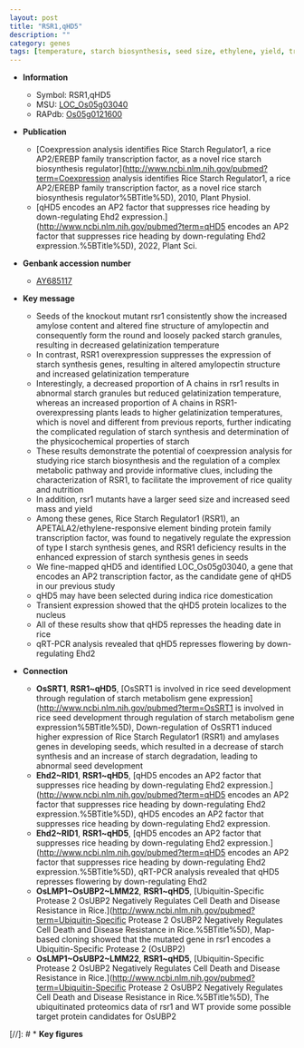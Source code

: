 ```yaml
---
layout: post
title: "RSR1,qHD5"
description: ""
category: genes
tags: [temperature, starch biosynthesis, seed size, ethylene, yield, transcription factor, seed, starch, domestication, nucleus, heading date, flowering]
---
```


* **Information**  
    + Symbol: RSR1,qHD5  
    + MSU: [LOC_Os05g03040](http://rice.uga.edu/cgi-bin/ORF_infopage.cgi?orf=LOC_Os05g03040)  
    + RAPdb: [Os05g0121600](https://rapdb.dna.affrc.go.jp/locus/?name=Os05g0121600)  

* **Publication**  
    + [Coexpression analysis identifies Rice Starch Regulator1, a rice AP2/EREBP family transcription factor, as a novel rice starch biosynthesis regulator](http://www.ncbi.nlm.nih.gov/pubmed?term=Coexpression analysis identifies Rice Starch Regulator1, a rice AP2/EREBP family transcription factor, as a novel rice starch biosynthesis regulator%5BTitle%5D), 2010, Plant Physiol.
    + [qHD5 encodes an AP2 factor that suppresses rice heading by down-regulating Ehd2 expression.](http://www.ncbi.nlm.nih.gov/pubmed?term=qHD5 encodes an AP2 factor that suppresses rice heading by down-regulating Ehd2 expression.%5BTitle%5D), 2022, Plant Sci.

* **Genbank accession number**  
    + [AY685117](http://www.ncbi.nlm.nih.gov/nuccore/AY685117)

* **Key message**  
    + Seeds of the knockout mutant rsr1 consistently show the increased amylose content and altered fine structure of amylopectin and consequently form the round and loosely packed starch granules, resulting in decreased gelatinization temperature
    + In contrast, RSR1 overexpression suppresses the expression of starch synthesis genes, resulting in altered amylopectin structure and increased gelatinization temperature
    + Interestingly, a decreased proportion of A chains in rsr1 results in abnormal starch granules but reduced gelatinization temperature, whereas an increased proportion of A chains in RSR1-overexpressing plants leads to higher gelatinization temperatures, which is novel and different from previous reports, further indicating the complicated regulation of starch synthesis and determination of the physicochemical properties of starch
    + These results demonstrate the potential of coexpression analysis for studying rice starch biosynthesis and the regulation of a complex metabolic pathway and provide informative clues, including the characterization of RSR1, to facilitate the improvement of rice quality and nutrition
    + In addition, rsr1 mutants have a larger seed size and increased seed mass and yield
    + Among these genes, Rice Starch Regulator1 (RSR1), an APETALA2/ethylene-responsive element binding protein family transcription factor, was found to negatively regulate the expression of type I starch synthesis genes, and RSR1 deficiency results in the enhanced expression of starch synthesis genes in seeds
    + We fine-mapped qHD5 and identified LOC_Os05g03040, a gene that encodes an AP2 transcription factor, as the candidate gene of qHD5 in our previous study
    + qHD5 may have been selected during indica rice domestication
    + Transient expression showed that the qHD5 protein localizes to the nucleus
    + All of these results show that qHD5 represses the heading date in rice
    + qRT-PCR analysis revealed that qHD5 represses flowering by down-regulating Ehd2

* **Connection**  
    + __OsSRT1__, __RSR1~qHD5__, [OsSRT1 is involved in rice seed development through regulation of starch metabolism gene expression](http://www.ncbi.nlm.nih.gov/pubmed?term=OsSRT1 is involved in rice seed development through regulation of starch metabolism gene expression%5BTitle%5D), Down-regulation of OsSRT1 induced higher expression of Rice Starch Regulator1 (RSR1) and amylases genes in developing seeds, which resulted in a decrease of starch synthesis and an increase of starch degradation, leading to abnormal seed development
    + __Ehd2~RID1__, __RSR1~qHD5__, [qHD5 encodes an AP2 factor that suppresses rice heading by down-regulating Ehd2 expression.](http://www.ncbi.nlm.nih.gov/pubmed?term=qHD5 encodes an AP2 factor that suppresses rice heading by down-regulating Ehd2 expression.%5BTitle%5D), qHD5 encodes an AP2 factor that suppresses rice heading by down-regulating Ehd2 expression.
    + __Ehd2~RID1__, __RSR1~qHD5__, [qHD5 encodes an AP2 factor that suppresses rice heading by down-regulating Ehd2 expression.](http://www.ncbi.nlm.nih.gov/pubmed?term=qHD5 encodes an AP2 factor that suppresses rice heading by down-regulating Ehd2 expression.%5BTitle%5D),  qRT-PCR analysis revealed that qHD5 represses flowering by down-regulating Ehd2
    + __OsLMP1~OsUBP2~LMM22__, __RSR1~qHD5__, [Ubiquitin-Specific Protease 2 OsUBP2 Negatively Regulates Cell Death and Disease Resistance in Rice.](http://www.ncbi.nlm.nih.gov/pubmed?term=Ubiquitin-Specific Protease 2 OsUBP2 Negatively Regulates Cell Death and Disease Resistance in Rice.%5BTitle%5D),  Map-based cloning showed that the mutated gene in rsr1 encodes a Ubiquitin-Specific Protease 2 (OsUBP2)
    + __OsLMP1~OsUBP2~LMM22__, __RSR1~qHD5__, [Ubiquitin-Specific Protease 2 OsUBP2 Negatively Regulates Cell Death and Disease Resistance in Rice.](http://www.ncbi.nlm.nih.gov/pubmed?term=Ubiquitin-Specific Protease 2 OsUBP2 Negatively Regulates Cell Death and Disease Resistance in Rice.%5BTitle%5D),  The ubiquitinated proteomics data of rsr1 and WT provide some possible target protein candidates for OsUBP2

[//]: # * **Key figures**  


